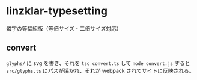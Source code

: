 # linzklar-typesetting
燐字の等幅組版（等倍サイズ・二倍サイズ対応）

## convert

`glyphs/` に svg を書き、それを `tsc convert.ts` して `node convert.js` すると `src/glyphs.ts` にパスが焼かれ、それが webpack されてサイトに反映される。 